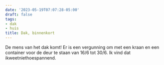 ```yaml
---
date: '2023-05-19T07:07:28-05:00'
draft: false
tags:
- dak
- huis
title: Dak, binnenkort
---
```


De mens van het dak komt! Er is een vergunning om met een kraan en een container voor de deur te staan van 16/6 tot 30/6. Ik vind dat ikweetniethoespannend. 
